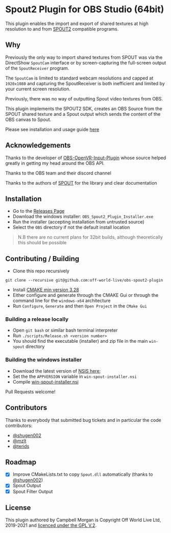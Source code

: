 Spout2 Plugin for OBS Studio (64bit)
=========

This plugin enables the import and export of shared textures at high resolution to and from [SPOUT2](https://github.com/leadedge/Spout2) compatible
programs.

## Why

Previously the only way to import shared textures from SPOUT was via the DirectShow `SpoutCam` interface or by screen-capturing
the full-screen output of the `SpoutReceiver` program.

The `SpoutCam` is limited to standard webcam resolutions and capped at `1920x1080` and capturing the SpoutReceiver is both
inefficient and limited by your current screen resolution.

Previously, there was no way of outputting Spout video textures from OBS. 

This plugin implements the SPOUT2 SDK, creates an OBS Source from the SPOUT shared texture and a Spout output which sends the content of the OBS canvas to Spout.

Please see installation and usage guide [here](http://docs.offworld.live/#/obs-spout-plugin/README?id=spout-plugin-for-obs-studio)

## Acknowledgements

Thanks to the developer of [OBS-OpenVR-Input-Plugin](https://github.com/baffler/OBS-OpenVR-Input-Plugin) whose source
helped greatly in getting my head around the OBS API.

Thanks to the OBS team and their discord channel

Thanks to the authors of [SPOUT](https://github.com/leadedge/Spout2) for the library and clear documentation

## Installation

- Go to the [Releases Page](https://github.com/Off-World-Live/obs-spout2-plugin/releases)
- Download the windows installer: `OBS_Spout2_Plugin_Installer.exe`
- Run the installer (accepting installation from untrusted source)
- Select the `OBS` directory if not the default install location

> N.B there are no current plans for 32bit builds, although theoretically this should be possible

## Contributing / Building

- Clone this repo recursively
```
git clone --recursive git@github.com:off-world-live/obs-spout2-plugin
```
- Install [CMAKE min version 3.28](https://cmake.org/download/)
- Either configure and generate through the CMAKE Gui or through the command line for the `windows-x64` architecture
- Run `Configure`, `Generate` and then `Open Project` in the `CMake Gui`

### Building a release locally

- Open `git bash` or similar bash terminal interpreter
- Run `./scripts/Release.sh <version number>`
- You should find the executable (installer) and zip file in the main `win-spout` directory
### Building the windows installer

- Download the latest version of [NSIS here](https://nsis.sourceforge.io/Download);
- Set the the `APPVERSION` variable in `win-spout-installer.nsi`
- Compile [win-spout-installer.nsi](./win-spout-installer.nsi)

Pull Requests welcome!

## Contributors

Thanks to everybody that submitted bug tickets and in particular the code contributors:

- [@shugen002](https://github.com/shugen002)
- [@mzlt](https://github.com/mzlt)
- [@terids](https://github.com/terids)

## Roadmap

- [x] Improve CMakeLists.txt to copy `Spout.dll` automatically (thanks to [@shugen002](https://github.com/shugen002))
- [x] Spout Output
- [x] Spout Filter Output

## License

This plugin authored by Campbell Morgan is Copyright Off World Live Ltd, 2019-2021 and [licenced under the GPL V.2](./LICENCE).

